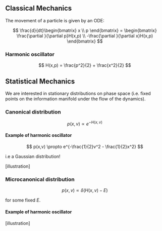 ## Classical Mechanics

The movement of a particle is given by an ODE:

$$
\frac{d}{dt}\begin{bmatrix} x \\ p \end{bmatrix} = \begin{bmatrix} \frac{\partial }{\partial p}H(x,p) \\ -\frac{\partial }{\partial x}H(x,p) \end{bmatrix}
$$

### Harmonic oscillator

$$
H(x,p) = \frac{p^2}{2} + \frac{x^2}{2}
$$

## Statistical Mechanics

We are interested in stationary distributions on phase space (i.e. fixed points on the information manifold under the flow of the dynamics).

### Canonical distribution

$$
p(x, v) \propto e^{-H(x, v)}
$$

#### Example of harmonic oscillator

$$
p(x,v) \propto e^{-\frac{1}{2}v^2 - \frac{1}{2}x^2}
$$

i.e a Gaussian distribution!

[illustration]

### Microcanonical distribution

$$
p(x, v) \propto \delta(H(x, v) - E)
$$

for some fixed $E$.

#### Example of harmonic oscillator

[illustration]